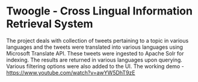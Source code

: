 # Twoogle - Cross Lingual Information Retrieval System

The project deals with collection of tweets pertaining to a topic in various languages and the tweets were translated into various languages using Microsoft Translate API. These tweets were ingested to Apache Solr for indexing. The results are returned in various languages upon querying. Various filtering options were also added to the UI.
The working demo - https://www.youtube.com/watch?v=awYW5DhT9zE
